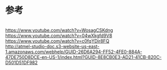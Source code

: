 # 参考
<br/>https://www.youtube.com/watch?v=WosagCSKdng
<br/>https://www.youtube.com/watch?v=04wXkgfd9V8
<br/>https://www.youtube.com/watch?v=c0fqYDir8FQ
<br/>http://atmel-studio-doc.s3-website-us-east-1.amazonaws.com/webhelp/GUID-26D6A294-FF52-4FE0-884A-47DE750D8DCE-en-US-1/index.html?GUID-8E8CB0E3-AD21-41CB-820C-D501D51DF982

